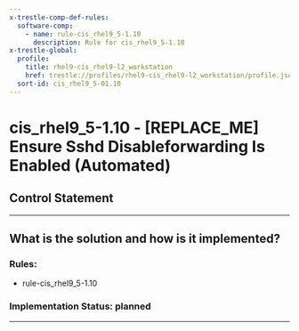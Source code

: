 ```yaml
---
x-trestle-comp-def-rules:
  software-comp:
    - name: rule-cis_rhel9_5-1.10
      description: Rule for cis_rhel9_5-1.10
x-trestle-global:
  profile:
    title: rhel9-cis_rhel9-l2_workstation
    href: trestle://profiles/rhel9-cis_rhel9-l2_workstation/profile.json
  sort-id: cis_rhel9_5-01.10
---
```


# cis_rhel9_5-1.10 - \[REPLACE_ME\] Ensure Sshd Disableforwarding Is Enabled (Automated)

## Control Statement

______________________________________________________________________

## What is the solution and how is it implemented?

<!-- For implementation status enter one of: implemented, partial, planned, alternative, not-applicable -->

<!-- Note that the list of rules under ### Rules: is read-only and changes will not be captured after assembly to JSON -->

<!-- Add control implementation description here for control: cis_rhel9_5-1.10 -->

### Rules:

  - rule-cis_rhel9_5-1.10

### Implementation Status: planned

______________________________________________________________________
